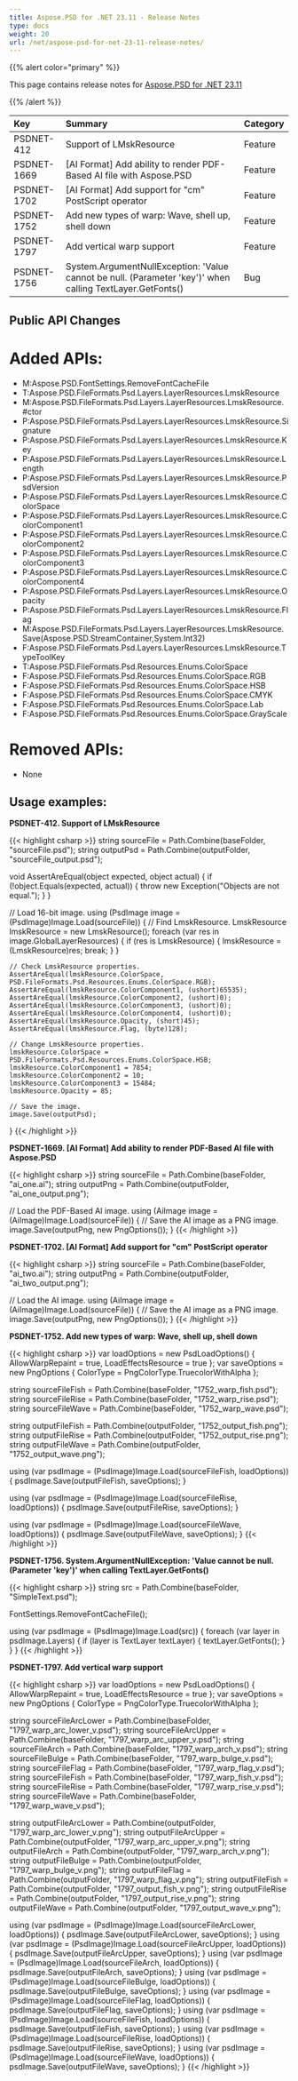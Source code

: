 ```yaml
---
title: Aspose.PSD for .NET 23.11 - Release Notes
type: docs
weight: 20
url: /net/aspose-psd-for-net-23-11-release-notes/
---
```


{{% alert color="primary" %}}

This page contains release notes for [Aspose.PSD for .NET 23.11](https://www.nuget.org/packages/Aspose.PSD/)

{{% /alert %}}

| **Key**     | **Summary**                                                                                               | **Category** |
|:------------|:----------------------------------------------------------------------------------------------------------|:--------|
| PSDNET-412  | Support of LMskResource                                                                                   | Feature |
| PSDNET-1669 | [AI Format] Add ability to render PDF-Based AI file with Aspose.PSD                                       | Feature |
| PSDNET-1702 | [AI Format] Add support for "cm" PostScript operator                                                      | Feature |
| PSDNET-1752 | Add new types of warp: Wave, shell up, shell down                                                         | Feature |
| PSDNET-1797 | Add vertical warp support                                                                                 | Feature |
| PSDNET-1756 | System.ArgumentNullException: 'Value cannot be null. (Parameter 'key')' when calling TextLayer.GetFonts() | Bug |


## **Public API Changes**
# **Added APIs:**
- M:Aspose.PSD.FontSettings.RemoveFontCacheFile
- T:Aspose.PSD.FileFormats.Psd.Layers.LayerResources.LmskResource
- M:Aspose.PSD.FileFormats.Psd.Layers.LayerResources.LmskResource.#ctor
- P:Aspose.PSD.FileFormats.Psd.Layers.LayerResources.LmskResource.Signature
- P:Aspose.PSD.FileFormats.Psd.Layers.LayerResources.LmskResource.Key
- P:Aspose.PSD.FileFormats.Psd.Layers.LayerResources.LmskResource.Length
- P:Aspose.PSD.FileFormats.Psd.Layers.LayerResources.LmskResource.PsdVersion
- P:Aspose.PSD.FileFormats.Psd.Layers.LayerResources.LmskResource.ColorSpace
- P:Aspose.PSD.FileFormats.Psd.Layers.LayerResources.LmskResource.ColorComponent1
- P:Aspose.PSD.FileFormats.Psd.Layers.LayerResources.LmskResource.ColorComponent2
- P:Aspose.PSD.FileFormats.Psd.Layers.LayerResources.LmskResource.ColorComponent3
- P:Aspose.PSD.FileFormats.Psd.Layers.LayerResources.LmskResource.ColorComponent4
- P:Aspose.PSD.FileFormats.Psd.Layers.LayerResources.LmskResource.Opacity
- P:Aspose.PSD.FileFormats.Psd.Layers.LayerResources.LmskResource.Flag
- M:Aspose.PSD.FileFormats.Psd.Layers.LayerResources.LmskResource.Save(Aspose.PSD.StreamContainer,System.Int32)
- F:Aspose.PSD.FileFormats.Psd.Layers.LayerResources.LmskResource.TypeToolKey
- T:Aspose.PSD.FileFormats.Psd.Resources.Enums.ColorSpace
- F:Aspose.PSD.FileFormats.Psd.Resources.Enums.ColorSpace.RGB
- F:Aspose.PSD.FileFormats.Psd.Resources.Enums.ColorSpace.HSB
- F:Aspose.PSD.FileFormats.Psd.Resources.Enums.ColorSpace.CMYK
- F:Aspose.PSD.FileFormats.Psd.Resources.Enums.ColorSpace.Lab
- F:Aspose.PSD.FileFormats.Psd.Resources.Enums.ColorSpace.GrayScale


# **Removed APIs:**
- None


## **Usage examples:**
**PSDNET-412. Support of LMskResource**

{{< highlight csharp >}}
string sourceFile = Path.Combine(baseFolder, "sourceFile.psd");
string outputPsd = Path.Combine(outputFolder, "sourceFile_output.psd");

void AssertAreEqual(object expected, object actual)
{
    if (!object.Equals(expected, actual))
    {
        throw new Exception("Objects are not equal.");
    }
}

// Load 16-bit image.
using (PsdImage image = (PsdImage)Image.Load(sourceFile))
{
    // Find LmskResource.
    LmskResource lmskResource = new LmskResource();
    foreach (var res in image.GlobalLayerResources)
    {
        if (res is LmskResource)
        {
            lmskResource = (LmskResource)res;
            break;
        }
    }

    // Check LmskResource properties.
    AssertAreEqual(lmskResource.ColorSpace, PSD.FileFormats.Psd.Resources.Enums.ColorSpace.RGB);
    AssertAreEqual(lmskResource.ColorComponent1, (ushort)65535);
    AssertAreEqual(lmskResource.ColorComponent2, (ushort)0);
    AssertAreEqual(lmskResource.ColorComponent3, (ushort)0);
    AssertAreEqual(lmskResource.ColorComponent4, (ushort)0);
    AssertAreEqual(lmskResource.Opacity, (short)45);
    AssertAreEqual(lmskResource.Flag, (byte)128);

    // Change LmskResource properties.
    lmskResource.ColorSpace = PSD.FileFormats.Psd.Resources.Enums.ColorSpace.HSB;
    lmskResource.ColorComponent1 = 7854;
    lmskResource.ColorComponent2 = 10;
    lmskResource.ColorComponent3 = 15484;
    lmskResource.Opacity = 85;

    // Save the image.
    image.Save(outputPsd);
}
{{< /highlight >}}

**PSDNET-1669. [AI Format] Add ability to render PDF-Based AI file with Aspose.PSD**

{{< highlight csharp >}}
string sourceFile = Path.Combine(baseFolder, "ai_one.ai");
string outputPng = Path.Combine(outputFolder, "ai_one_output.png");

// Load the PDF-Based AI image.
using (AiImage image = (AiImage)Image.Load(sourceFile))
{
    // Save the AI image as a PNG image.
    image.Save(outputPng, new PngOptions());
}
{{< /highlight >}}

**PSDNET-1702. [AI Format] Add support for "cm" PostScript operator**

{{< highlight csharp >}}
string sourceFile = Path.Combine(baseFolder, "ai_two.ai");
string outputPng = Path.Combine(outputFolder, "ai_two_output.png");

// Load the AI image.
using (AiImage image = (AiImage)Image.Load(sourceFile))
{
    // Save the AI image as a PNG image.
    image.Save(outputPng, new PngOptions());
}
{{< /highlight >}}

**PSDNET-1752. Add new types of warp: Wave, shell up, shell down**

{{< highlight csharp >}}
var loadOptions = new PsdLoadOptions() { AllowWarpRepaint = true, LoadEffectsResource = true };
var saveOptions = new PngOptions { ColorType = PngColorType.TruecolorWithAlpha };

string sourceFileFish = Path.Combine(baseFolder, "1752_warp_fish.psd");
string sourceFileRise = Path.Combine(baseFolder, "1752_warp_rise.psd");
string sourceFileWave = Path.Combine(baseFolder, "1752_warp_wave.psd");

string outputFileFish = Path.Combine(outputFolder, "1752_output_fish.png");
string outputFileRise = Path.Combine(outputFolder, "1752_output_rise.png");
string outputFileWave = Path.Combine(outputFolder, "1752_output_wave.png");

using (var psdImage = (PsdImage)Image.Load(sourceFileFish, loadOptions))
{
    psdImage.Save(outputFileFish, saveOptions);
}

using (var psdImage = (PsdImage)Image.Load(sourceFileRise, loadOptions))
{
    psdImage.Save(outputFileRise, saveOptions);
}

using (var psdImage = (PsdImage)Image.Load(sourceFileWave, loadOptions))
{
    psdImage.Save(outputFileWave, saveOptions);
}
{{< /highlight >}}

**PSDNET-1756. System.ArgumentNullException: 'Value cannot be null. (Parameter 'key')' when calling TextLayer.GetFonts()**

{{< highlight csharp >}}
string src = Path.Combine(baseFolder, "SimpleText.psd");

FontSettings.RemoveFontCacheFile();

using (var psdImage = (PsdImage)Image.Load(src))
{
    foreach (var layer in psdImage.Layers)
    {
        if (layer is TextLayer textLayer)
        {
            textLayer.GetFonts();
        }
    }
}
{{< /highlight >}}

**PSDNET-1797. Add vertical warp support**

{{< highlight csharp >}}
var loadOptions = new PsdLoadOptions() { AllowWarpRepaint = true, LoadEffectsResource = true };
var saveOptions = new PngOptions { ColorType = PngColorType.TruecolorWithAlpha };

string sourceFileArcLower = Path.Combine(baseFolder, "1797_warp_arc_lower_v.psd");
string sourceFileArcUpper = Path.Combine(baseFolder, "1797_warp_arc_upper_v.psd");
string sourceFileArch = Path.Combine(baseFolder, "1797_warp_arch_v.psd");
string sourceFileBulge = Path.Combine(baseFolder, "1797_warp_bulge_v.psd");
string sourceFileFlag = Path.Combine(baseFolder, "1797_warp_flag_v.psd");
string sourceFileFish = Path.Combine(baseFolder, "1797_warp_fish_v.psd");
string sourceFileRise = Path.Combine(baseFolder, "1797_warp_rise_v.psd");
string sourceFileWave = Path.Combine(baseFolder, "1797_warp_wave_v.psd");

string outputFileArcLower = Path.Combine(outputFolder, "1797_warp_arc_lower_v.png");
string outputFileArcUpper = Path.Combine(outputFolder, "1797_warp_arc_upper_v.png");
string outputFileArch = Path.Combine(outputFolder, "1797_warp_arch_v.png");
string outputFileBulge = Path.Combine(outputFolder, "1797_warp_bulge_v.png");
string outputFileFlag = Path.Combine(outputFolder, "1797_warp_flag_v.png");
string outputFileFish = Path.Combine(outputFolder, "1797_output_fish_v.png");
string outputFileRise = Path.Combine(outputFolder, "1797_output_rise_v.png");
string outputFileWave = Path.Combine(outputFolder, "1797_output_wave_v.png");

using (var psdImage = (PsdImage)Image.Load(sourceFileArcLower, loadOptions)) { psdImage.Save(outputFileArcLower, saveOptions); }
using (var psdImage = (PsdImage)Image.Load(sourceFileArcUpper, loadOptions)) { psdImage.Save(outputFileArcUpper, saveOptions); }
using (var psdImage = (PsdImage)Image.Load(sourceFileArch, loadOptions)) { psdImage.Save(outputFileArch, saveOptions); }
using (var psdImage = (PsdImage)Image.Load(sourceFileBulge, loadOptions)) { psdImage.Save(outputFileBulge, saveOptions); }
using (var psdImage = (PsdImage)Image.Load(sourceFileFlag, loadOptions)) { psdImage.Save(outputFileFlag, saveOptions); }
using (var psdImage = (PsdImage)Image.Load(sourceFileFish, loadOptions)) { psdImage.Save(outputFileFish, saveOptions); }
using (var psdImage = (PsdImage)Image.Load(sourceFileRise, loadOptions)) { psdImage.Save(outputFileRise, saveOptions); }
using (var psdImage = (PsdImage)Image.Load(sourceFileWave, loadOptions)) { psdImage.Save(outputFileWave, saveOptions); }
{{< /highlight >}}